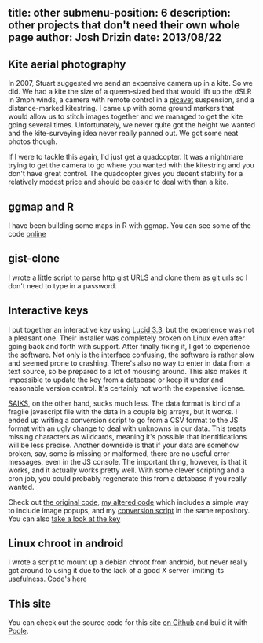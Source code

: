 title: other
submenu-position: 6
description: other projects that don't need their own whole page
author: Josh Drizin
date: 2013/08/22
---
## Kite aerial photography
In 2007, Stuart suggested we send an expensive camera up in a kite. So we did. 
We had a kite the size of a queen-sized bed that would lift up the dSLR in 3mph 
winds, a camera with remote control in a 
[picavet](http://www.kaper.us/basics/BASICS_picavet.html) 
suspension, and a distance-marked kitestring. I came up with some ground markers 
that would allow us to stitch images together and we managed to get the kite 
going several times. Unfortunately, we never quite got the height we wanted 
and the kite-surveying idea never really panned out. We got some neat photos 
though.

If I were to tackle this again, I'd just get a quadcopter. It was a nightmare 
trying to get the camera to go where you wanted with the kitestring and you 
don't have great control. The quadcopter gives you decent stability for a 
relatively modest price and should be easier to deal with than a kite.

## ggmap and R
I have been building some maps in R with ggmap. You can see some of the code 
[online](https://github.com/jdrizin/artocarpus-mapping)

## gist-clone
I wrote a [little script](https://github.com/jdrizin/gist-clone) to parse http 
gist URLS and clone them as git urls so I don't need to type in a password.

## Interactive keys
I put together an interactive key using 
[Lucid 3.3](http://www.lucidcentral.com/en-us/software/lucid3.aspx), but the 
experience was not a pleasant one. Their installer was completely broken on 
Linux even after going back and forth with support. After finally fixing it, I 
got to experience the software. Not only is the interface confusing, the 
software is rather slow and seemed prone to crashing. There's also no way to 
enter in data from a text source, so be prepared to a lot of mousing around. 
This also makes it impossible to update the key from a database or keep it under 
and reasonable version control. It's certainly not worth the expensive license. 

[SAIKS](http://www.galexander.org/saiks/README), on the other hand, sucks much 
less. The data format is kind of a fragile javascript file with the data in a 
couple big arrays, but it works. I ended up writing a conversion script to go 
from a CSV format to the JS format with an ugly change to deal with unknowns in 
our data. This treats missing characters as wildcards, meaning it's possible 
that identifications will be less precise. Another downside is that if your data 
are somehow broken, say, some is missing or malformed, there are no useful 
error messages, even in the JS console. The important thing, however, is that it 
works, and it actually works pretty well. With some clever scripting and a 
cron job, you could probably regenerate this from a database if you really 
wanted.

Check out [the original code](https://github.com/jdrizin/saiks), 
[my altered code](https://github.com/jdrizin/saiks-artocarpus) which includes a 
simple way to include image popups, and my 
[conversion script](https://github.com/jdrizin/saiks-artocarpus/blob/master/charconvert.py) 
in the same repository. You can also 
[take a look at the key](http://artocarpus.biomoose.com/index.php/key/saiks/)

## Linux chroot in android
I wrote a script to mount up a debian chroot from android, but never really 
got around to using it due to the lack of a good X server limiting its 
usefulness. Code's [here](https://github.com/jdrizin/debian-android)

## This site

You can check out the source code for this site 
[on Github](https://github.com/jdrizin/respectablename) and build it with 
[Poole](https://bitbucket.org/obensonne/poole).